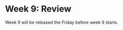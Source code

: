 # Week 9: Review

Week 9 will be released the Friday before week 9 starts.

<!-- You are only one week away from Phase 1. We hope you're excited! This week's workload is a little lighter, which will hopefully give you some breathing room for moving and resting before Phase 1 starts. See your friends, spend time with your family, but also make sure to solidify the fundamentals. Try teaching anyone who will listen the concepts you've learned. Teaching is the best way to determine what you need to work on.

## Challenges and Tasks

Number | Challenge Name | Est. time (hrs)**
-------|----------------|----------
1. | [Professional Blog](professional-blog.md) | 4
2. | [JavaScript Challenges](JavaScript) *select 2* | 3.25
3. | [Ruby Challenges](ruby.md) *select 2* | 2.5
4. | [Cultural Blog](cultural-blog.md) | 1.25
5. | [Cohort Bonding](cohort-bonding.md) | N/A
6. | [Accountability Group](accountability-group.md) | N/A
7. | Read POODR (Ch. 8-9) *(In preparation for Phase 1)* | N/A
8. | [BONUS Challenges](BONUS-challenges) *Optional* | N/A

If this week is too light for you, complete all of the challenges and review any BONUS challenges you missed from previous weeks. Re-read sections of the *Well-Grounded Rubyist* or *Practical Object-Oriented Design in Ruby* in preparation for Phase 1.

This week you'll want to request feedback on Twitter using the hashtag **#DBCU3W9.**

## Submitting your work
- You must complete the [week's submission form](http://apply.devbootcamp.com) to turn in your work by Sunday at 11:59pm.

**There are no extensions available for week 9. It is vital to your ability to attend DBC on site that you have all work for previous weeks in by this week.**

## Remember the Unit Expectations!

Expectation | Times per Unit | Times per Week
------------|----------|---------
[Peer-Pair](https://github.com/Devbootcamp/phase-0-handbook/blob/master/peer-pairing-sessions.md) | 6 | >= 2
[Give feedback](https://socrates.devbootcamp.com/feedback/new) to GPS and peer pairs | 8 | >=2
Rate [feedback](https://socrates.devbootcamp.com/feedback) | 20 | 7

## [Resources](https://github.com/Devbootcamp/phase-0-handbook/blob/master/resources.md)

 -->